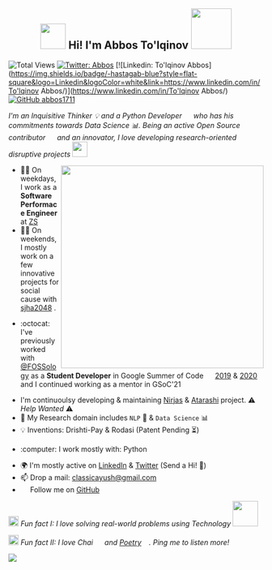 <h2 align="center"><img src="https://media.giphy.com/media/hvRJCLFzcasrR4ia7z/giphy.gif" width="50"> Hi! I'm Abbos To'lqinov <img src="https://i.pinimg.com/originals/8a/a4/59/8aa4595fb24b6ed585dddac4622b2445.gif" width="80"></h2>

![Total Views](https://views.whatilearened.today/views/github/hastagAB/hastagAB.svg)
[![Twitter: Abbos](https://img.shields.io/twitter/follow/sudo_neo?style=social)](https://twitter.com/sudo_neo)
[![Linkedin: To'lqinov Abbos](https://img.shields.io/badge/-hastagab-blue?style=flat-square&logo=Linkedin&logoColor=white&link=https://www.linkedin.com/in/To'lqinov Abbos/)](https://www.linkedin.com/in/To'lqinov Abbos/)
[![GitHub abbos1711](https://img.shields.io/github/followers/abbps1711?label=follow&style=social)](https://github.com/abbos1711)


*I'm an Inquisitive Thinker :bulb: and a Python Developer <img src="https://upload.wikimedia.org/wikipedia/commons/thumb/c/c3/Python-logo-notext.svg/1200px-Python-logo-notext.svg.png" width="15"> who has his commitments towards Data Science :bar_chart:. Being an active Open Source contributor <img src="https://media.giphy.com/media/dxn6fRlTIShoeBr69N/giphy.gif" width="15"> and an innovator, I love developing research-oriented disruptive projects <img src="https://www.georgiancollege.ca/wp-content/uploads/lightbulb.gif" width="30">*

<img align='right' src="https://thumbs.gfycat.com/EvilNextDevilfish-size_restricted.gif" width="400">


-  👨‍💻 On weekdays, I work as a **Software Performace Engineer** at [ZS](https://www.zs.com/) 
-  👨‍💻 On weekends, I mostly work on a few innovative projects for social cause with [sjha2048](https://github.com/abbos1711) .
- <p>:octocat: I've previously worked with <a href="https://github.com/fossology">@FOSSology</a> as a <strong>Student Developer</strong> in Google Summer of Code <img src="https://upload.wikimedia.org/wikipedia/commons/thumb/7/7c/Google_Summer_of_Code_sun_logo_2022.svg/1200px-Google_Summer_of_Code_sun_logo_2022.svg.png" width="15"> <a href="https://github.com/hastagAB/GSoC-19">2019</a> & <a href="https://github.com/hastagAB/GSoC-2020">2020</a> and I continued working as a mentor in GSoC'21</p> 
- I'm continuoulsy developing & maintaining [Nirjas](https://github.com/fossology/Nirjas) & [Atarashi](https://github.com/fossology/atarashi) project. :warning: *Help Wanted* :warning:
- 🌱 My Research domain includes `NLP` :speech_balloon: & `Data Science` :bar_chart:
- :bulb: Inventions: Drishti-Pay & Rodasi (Patent Pending :hourglass_flowing_sand:)
- <p> :computer: I work mostly with: Python <img src="https://upload.wikimedia.org/wikipedia/commons/thumb/c/c3/Python-logo-notext.svg/1200px-Python-logo-notext.svg.png" width="15"></p>
- 🌍 I'm mostly active on [LinkedIn](https://www.linkedin.com/in/hastagab/) & [Twitter](https://twitter.com/HastagAB) (Send a Hi! :wave:)
- 📫 Drop a mail: [classicayush@gmail.com](classicayush@gmail.com)
- <img src="https://media.giphy.com/media/d9IfL7seBexHLct75B/giphy.gif" width="15"> Follow me on [GitHub](https://github.com/hastagAB) <img src="https://media.giphy.com/media/dxn6fRlTIShoeBr69N/giphy.gif" width="15">

<img src="https://media.giphy.com/media/l4FGDXzlX3p5U9zJS/giphy.gif" width="20"> *Fun fact I: I love solving real-world problems using Technology* <img src="https://ayfaatechnology.com/wp-content/themes/ayfaa-theme/ayfaa/images/home.gif" width="50">

<img src="https://media.giphy.com/media/l4FGDXzlX3p5U9zJS/giphy.gif" width="20"> *Fun fact II: I love Chai <img src="https://cdn.pixabay.com/photo/2019/12/06/04/03/tea-4676561_960_720.png" width="15"> and <a href="https://ayushbhardwaj.net/poems.php">Poetry</a><img src="https://next3-assets.s3.amazonaws.com/journeys/18/description_backgrounds-1423860386-writing_intro.gif" width="15">. Ping me to listen more!*

[![](https://img.shields.io/badge/Made%20With%20❤️%20By-HastagAB-red)](https://github.com/hastagAB)
